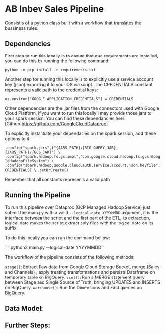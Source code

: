 
# AB Inbev Sales Pipeline

Consistis of a python class built with a workflow that translates the bussiness rules.

## Dependencies

First step to run this locally is to assure that que requirements are installed, you can do this by running the following command: 

```python -m pip install -r requirements.txt```

Another step for running this locally is to explicitly use a service account key (json) exporting it to your OS via script.
The CREDENTIALS constant represents a valid path to the credential keys: 

```os.environ["GOOGLE_APPLICATION_CREDENTIALS"] = CREDENTIALS```

Other dependencies are the .jar files from the connectors used with Google Cloud Platform, if you want to run this locally i may provide those jars to your spark session. You can find these dependancies here: [Github|https://github.com/GoogleCloudDataproc]

To explicitly instantiate your dependacies on the spark session, add these options to it:

```.config("spark.jars",f"{JARS_PATH}/{BIG_QUERY_JAR},{JARS_PATH}/{GCS_JAR}") \```
```.config("spark.hadoop.fs.gs.impl","com.google.cloud.hadoop.fs.gcs.GoogleHadoopFileSystem") \```
```.config("spark.hadoop.google.cloud.auth.service.account.json.keyfile",CREDENTIALS) \```
```.getOrCreate()```

Remenber that all constants represents a valid path

## Running the Pipeline

To run this pipeline over Dataproc (GCP Managed Hadoop Service) just submit the main.py with a valid  ```--logical-date YYYYMMDD``` argument, it is the interface between the script and the first part of the ETL, its extraction, logical date makes the script extract only files with the logical date on its suffix. 

To do this locally you can run the command bellow: 

````python3 main.py --logical-date YYYYMMDD``

The workflow of the pipeline consists of the following methods: 

```stage()```: Extract Raw data from Google Cloud Storage Bucket, merge (Sales and Channels) , apply treating transformations and persists Dataframe on temporary table on BigQuery.
```ssot()```: Run a MERGE statement query between Stage and Single Source of Truth, bringing UPDATES and INSERTS on BigQuery.
```warehouse()```: Run the Dimensions and Fact queries on BigQuery.

## Data Model:

## Further Steps: 

